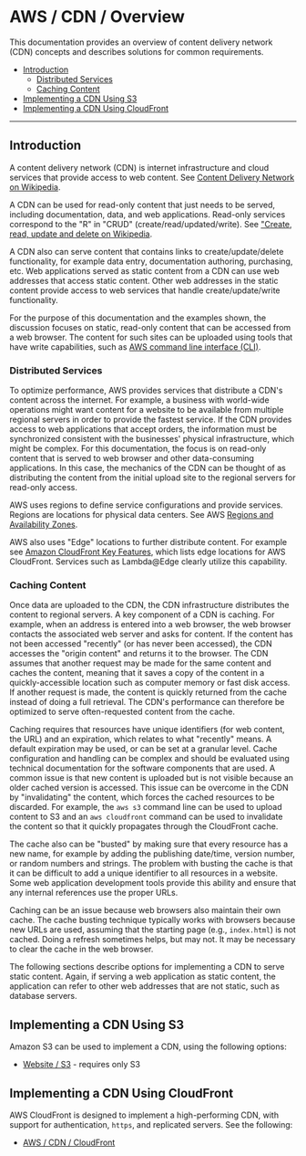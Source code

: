 # AWS / CDN / Overview #

This documentation provides an overview of
content delivery network (CDN) concepts and describes solutions for common requirements.

* [Introduction](#introduction)
	+ [Distributed Services](#distributed-services)
	+ [Caching Content](#caching-content)
* [Implementing a CDN Using S3](#implementing-a-cdn-using-s3)
* [Implementing a CDN Using CloudFront](#implementing-a-cdn-using-cloudfront)

---------------

## Introduction ##

A content delivery network (CDN) is internet infrastructure and cloud services that 
provide access to web content.
See [Content Delivery Network on Wikipedia](https://en.wikipedia.org/wiki/Content_delivery_network).

A CDN can be used for read-only content that just needs to be served,
including documentation, data, and web applications.
Read-only services correspond to the "R" in "CRUD" (create/read/updated/write).
See ["Create, read, update and delete on Wikipedia](https://en.wikipedia.org/wiki/Create,_read,_update_and_delete).

A CDN also can serve content that contains links to create/update/delete functionality,
for example data entry, documentation authoring, purchasing, etc.
Web applications served as static content from a CDN can use web addresses that access static content.
Other web addresses in the static content provide access to web services that handle create/update/write functionality.

For the purpose of this documentation and the examples shown, the
discussion focuses on static, read-only content that can be accessed from a web browser.
The content for such sites can be uploaded using tools that have write capabilities,
such as [AWS command line interface (CLI)](../cli/cli.md).

### Distributed Services ###

To optimize performance, AWS provides services that distribute a CDN's content across the internet.
For example, a business with world-wide operations might want content for a website
to be available from multiple regional servers in order to provide the fastest service.
If the CDN provides access to web applications that accept orders,
the information must be synchronized consistent with the businesses' physical infrastructure,
which might be complex.  For this documentation,
the focus is on read-only content that is served to web browser and other data-consuming applications.
In this case, the mechanics of the CDN can be thought of as distributing the content from
the initial upload site to the regional servers for read-only access.

AWS uses regions to define service configurations and provide services.
Regions are locations for physical data centers.
See AWS [Regions and Availability Zones](https://aws.amazon.com/about-aws/global-infrastructure/regions_az/).

AWS also uses "Edge" locations to further distribute content.
For example see [Amazon CloudFront Key Features](https://aws.amazon.com/cloudfront/features/?p=ugi&l=na),
which lists edge locations for AWS CloudFront.
Services such as Lambda@Edge clearly utilize this capability.

### Caching Content ###

Once data are uploaded to the CDN, the CDN infrastructure distributes the content to regional servers.
A key component of a CDN is caching.
For example, when an address is entered into a web browser,
the web browser contacts the associated web server and asks for content.
If the content has not been accessed "recently" (or has never been accessed),
the CDN accesses the "origin content" and returns it to the browser.
The CDN assumes that another request may be made for the same content and caches the content,
meaning that it saves a copy of the content in a quickly-accessible location such as computer memory or fast disk access.
If another request is made, the content is quickly returned from the cache instead of doing a full retrieval.
The CDN's performance can therefore be optimized to serve often-requested content from the cache.

Caching requires that resources have unique identifiers (for web content, the URL) and an expiration,
which relates to what "recently" means.
A default expiration may be used, or can be set at a granular level.
Cache configuration and handling can be complex and should be evaluated using technical documentation for the software
components that are used.
A common issue is that new content is uploaded but is not visible because an older cached version is accessed.
This issue can be overcome in the CDN by "invalidating" the content, which forces the cached resources to be discarded.
For example, the `aws s3` command line can be used to upload content to S3 and an `aws cloudfront` command
can be used to invalidate the content so that it quickly propagates through the CloudFront cache.

The cache also can be "busted" by making sure that every resource has a new name,
for example by adding the publishing date/time, version number, or random numbers and strings.
The problem with busting the cache is that it can be difficult to add a unique identifier to all resources in a website.
Some web application development tools provide this ability and ensure that any internal references use the proper URLs.

Caching can be an issue because web browsers also maintain their own cache.
The cache busting technique typically works with browsers because new URLs are used,
assuming that the starting page (e.g., `index.html`) is not cached.
Doing a refresh sometimes helps, but may not.
It may be necessary to clear the cache in the web browser.

The following sections describe options for implementing a CDN to serve static content.
Again, if serving a web application as static content, the application can refer to other web addresses that are not static,
such as database servers.

## Implementing a CDN Using S3 ##

Amazon S3 can be used to implement a CDN, using the following options:

* [Website / S3](../website/s3/s3.md) - requires only S3

## Implementing a CDN Using CloudFront ##

AWS CloudFront is designed to implement a high-performing CDN,
with support for authentication, `https`, and replicated servers.
See the following:

* [AWS / CDN / CloudFront](cloudfront/cloudfront.md)
